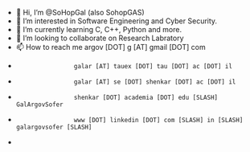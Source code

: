 - 👋 Hi, I’m @SoHopGal (also SohopGAS)
- 👀 I’m interested in Software Engineering and Cyber Security.
- 🌱 I’m currently learning C, C++, Python and more.
- 💞️ I’m looking to collaborate on Research Labratory
- 📫 How to reach me argov [DOT] g [AT] gmail [DOT] com
-                     galar [AT] tauex [DOT] tau [DOT] ac [DOT] il
-                     galar [AT] se [DOT] shenkar [DOT] ac [DOT] il
-                     shenkar [DOT] academia [DOT] edu [SLASH] GalArgovSofer
-                     www [DOT] linkedin [DOT] com [SLASH] in [SLASH] galargovsofer [SLASH]
-                     

<!---
SoHopGal/SoHopGal is a ✨ special ✨ repository because its `README.md` (this file) appears on your GitHub profile.
You can click the Preview link to take a look at your changes.
--->
